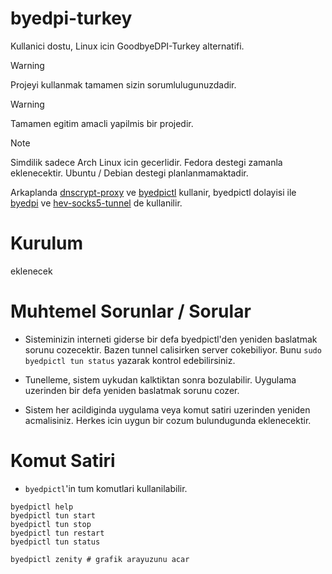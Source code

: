 # byedpi-turkey

Kullanici dostu, Linux icin GoodbyeDPI-Turkey alternatifi.

> [!WARNING]
> Projeyi kullanmak tamamen sizin sorumlulugunuzdadir.

> [!WARNING]
> Tamamen egitim amacli yapilmis bir projedir.

> [!NOTE]
> Simdilik sadece Arch Linux icin gecerlidir.
> Fedora destegi zamanla eklenecektir.
> Ubuntu / Debian destegi planlanmamaktadir.

Arkaplanda [dnscrypt-proxy](https://github.com/DNSCrypt/dnscrypt-proxy) ve [byedpictl](https://github.com/maximilionus/byedpictl) kullanir, byedpictl dolayisi ile [byedpi](https://github.com/hufrea/byedpi) ve [hev-socks5-tunnel](https://github.com/heiher/hev-socks5-tunnel) de kullanilir.

# Kurulum

eklenecek

# Muhtemel Sorunlar / Sorular

- Sisteminizin interneti giderse bir defa byedpictl'den yeniden baslatmak sorunu cozecektir. Bazen tunnel calisirken server cokebiliyor. Bunu ``sudo byedpictl tun status`` yazarak kontrol edebilirsiniz.

- Tunelleme, sistem uykudan kalktiktan sonra bozulabilir. Uygulama uzerinden bir defa yeniden baslatmak sorunu cozer.

- Sistem her acildiginda uygulama veya komut satiri uzerinden yeniden acmalisiniz. Herkes icin uygun bir cozum bulundugunda eklenecektir.

# Komut Satiri

- ``byedpictl``'in tum komutlari kullanilabilir.
```
byedpictl help
byedpictl tun start
byedpictl tun stop
byedpictl tun restart
byedpictl tun status

byedpictl zenity # grafik arayuzunu acar
```